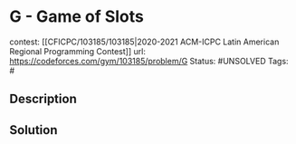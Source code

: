 # G - Game of Slots

contest: [[CFICPC/103185/103185|2020-2021 ACM-ICPC Latin American Regional Programming Contest]]
url: https://codeforces.com/gym/103185/problem/G
Status: #UNSOLVED
Tags: #

## Description

## Solution

